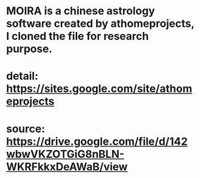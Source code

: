 # MOIRA is a chinese astrology software created by athomeprojects, I cloned the file for research purpose.
# detail: https://sites.google.com/site/athomeprojects
# source: https://drive.google.com/file/d/142wbwVKZOTGiG8nBLN-WKRFkkxDeAWaB/view
